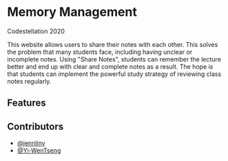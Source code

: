 # Memory Management
Codestellation 2020

This website allows users to share their notes with each other. This solves the problem that many students face, including having unclear or incomplete notes. Using "Share Notes", students can remember the lecture better and end up with clear and complete notes as a result. The hope is that students can implement the powerful study strategy of reviewing class notes regularly.


## Features



## Contributors
* [@jennliny](https://github.com/jennliny)
* [@Yi-WenTseng](https://github.com/Yi-WenTseng)
